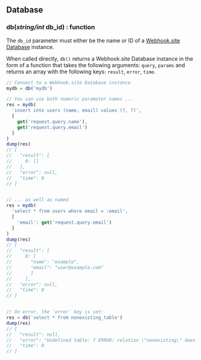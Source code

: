 ## Database

### db(***string/int*** db_id) : function

The `db_id` parameter must either be the name or ID of a [Webhook.site Database](/database.html) instance.

When called directly, `db()` returns a Webhook.site Database instance in the form of a function that takes the following arguments: `query`, `params` and returns an array with the following keys: `result`, `error`, `time`.

```javascript
// Connect to a Webhook.site Database instance
mydb = db('mydb')

// You can use both numeric parameter names ...
res = mydb(
  'insert into users (name, email) values (?, ?)',
  [
    get('request.query.name'),
    get('request.query.email')
  ]
)
dump(res)
// [
//   "result": [
//     0: []
//   ], 
//   "error": null, 
//   "time": 0
// ]


// ... as well as named
res = mydb(
  'select * from users where email = :email',
  [
    'email': get('request.query.email')
  ]
)
dump(res)
// [
//   "result": [
//     0: [
//       "name": "example", 
//       "email": "user@example.com"
//       ]
//     ], 
//   "error": null, 
//   "time": 0
// ]


// On error, the `error` key is set:
res = db('select * from nonexisting_table')
dump(res)
// [
//   "result": null, 
//   "error": "Undefined table: 7 ERROR: relation \"nonexisting\" does not exist", 
//   "time": 0
// ]
```